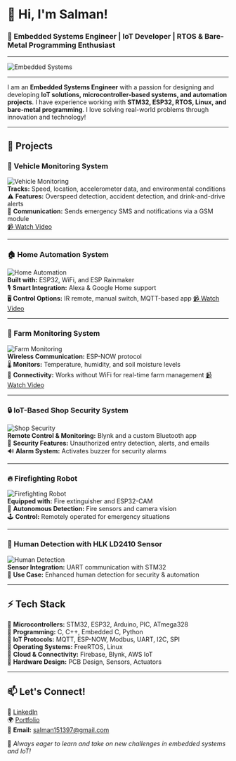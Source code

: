 # 👋 Hi, I'm Salman!

### 🔧 Embedded Systems Engineer | IoT Developer | RTOS & Bare-Metal Programming Enthusiast

---

![Embedded Systems](https://readme-typing-svg.herokuapp.com?color=F7B42C&lines=Embedded+Systems+Engineer;IoT+Developer;FreeRTOS+%26+Bare-Metal+Programming;Always+Learning+New+Tech+🚀)

---

I am an **Embedded Systems Engineer** with a passion for designing and developing **IoT solutions, microcontroller-based systems, and automation projects**. I have experience working with **STM32, ESP32, RTOS, Linux, and bare-metal programming**. I love solving real-world problems through innovation and technology!

---

## 🚀 Projects

### 🚗 Vehicle Monitoring System
![Vehicle Monitoring](https://img.icons8.com/external-flat-icons-inmotus-design/64/000000/external-vehicle-internet-of-things-flat-icons-inmotus-design.png)  
**Tracks:** Speed, location, accelerometer data, and environmental conditions  
⚠ **Features:** Overspeed detection, accident detection, and drink-and-drive alerts  
📡 **Communication:** Sends emergency SMS and notifications via a GSM module  
[📹 Watch Video](https://youtu.be/El2pmsjQwp4?si=nw0PML3DW09zK7VJ)

---

### 🏠 Home Automation System
![Home Automation](https://img.icons8.com/color/64/000000/smart-home.png)  
**Built with:** ESP32, WiFi, and ESP Rainmaker  
🎙 **Smart Integration:** Alexa & Google Home support  
🖥 **Control Options:** IR remote, manual switch, MQTT-based app
[📹 Watch Video](https://youtu.be/RzM9oUeDlkI?si=M98ipS3cUN4vHmty)

---

### 🌾 Farm Monitoring System
![Farm Monitoring](https://img.icons8.com/color/64/000000/farm.png)  
**Wireless Communication:** ESP-NOW protocol  
🌡 **Monitors:** Temperature, humidity, and soil moisture levels  
📶 **Connectivity:** Works without WiFi for real-time farm management 
[📹 Watch Video](https://youtu.be/MPLpTi3KcIU?si=qCOW5yv41Y_Z0cM1)

---

### 🔒 IoT-Based Shop Security System
![Shop Security](https://img.icons8.com/color/64/000000/security-checked.png)  
**Remote Control & Monitoring:** Blynk and a custom Bluetooth app  
🚨 **Security Features:** Unauthorized entry detection, alerts, and emails  
🔊 **Alarm System:** Activates buzzer for security alarms  

---

### 🔥 Firefighting Robot
![Firefighting Robot](https://img.icons8.com/fluency/64/000000/fire-extinguisher.png)  
**Equipped with:** Fire extinguisher and ESP32-CAM  
🛑 **Autonomous Detection:** Fire sensors and camera vision  
🕹 **Control:** Remotely operated for emergency situations  

---

### 👤 Human Detection with HLK LD2410 Sensor
![Human Detection](https://img.icons8.com/color/64/000000/face-id.png)  
**Sensor Integration:** UART communication with STM32  
🎯 **Use Case:** Enhanced human detection for security & automation  

---

## ⚡ Tech Stack

🔹 **Microcontrollers:** STM32, ESP32, Arduino, PIC, ATmega328  
🔹 **Programming:** C, C++, Embedded C, Python  
🔹 **IoT Protocols:** MQTT, ESP-NOW, Modbus, UART, I2C, SPI  
🔹 **Operating Systems:** FreeRTOS, Linux  
🔹 **Cloud & Connectivity:** Firebase, Blynk, AWS IoT  
🔹 **Hardware Design:** PCB Design, Sensors, Actuators  

---

## 📫 Let's Connect!

💼 [LinkedIn](https://www.linkedin.com/in/salman151397)  
🌍 [Portfolio](#)  
📧 **Email:** salman151397@gmail.com  

🚀 *Always eager to learn and take on new challenges in embedded systems and IoT!*
